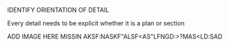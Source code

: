 IDENTIFY ORIENTATION OF DETAIL

Every detail needs to be explicit whether it is a plan or section



ADD IMAGE HERE MISSIN AKSF:NASKF"ALSF<AS"LFNGD:>?MAS<LD:SAD